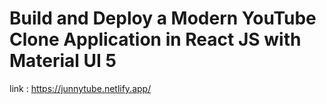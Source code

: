# Build and Deploy a Modern YouTube Clone Application in React JS with Material UI 5

link : https://junnytube.netlify.app/
